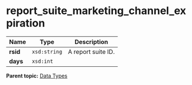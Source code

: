 # report\_suite\_marketing\_channel\_expiration

|Name|Type|Description|
|----|----|-----------|
|**rsid** |`xsd:string` | A report suite ID. |
|**days** |`xsd:int` | |

**Parent topic:** [Data Types](../data_types/c_datatypes.md)


